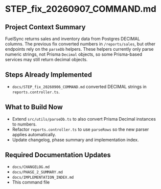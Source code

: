 # STEP_fix_20260907_COMMAND.md

## Project Context Summary
FuelSync returns sales and inventory data from Postgres DECIMAL columns. The previous fix converted numbers in `/reports/sales`, but other endpoints rely on the `parseDb` helpers. These helpers currently only parse numeric strings, not Prisma `Decimal` objects, so some Prisma-based services may still return decimal objects.

## Steps Already Implemented
- `docs/STEP_fix_20260906_COMMAND.md` converted DECIMAL strings in `reports.controller.ts`.

## What to Build Now
- Extend `src/utils/parseDb.ts` to also convert Prisma Decimal instances to numbers.
- Refactor `reports.controller.ts` to use `parseRows` so the new parser applies automatically.
- Update changelog, phase summary and implementation index.

## Required Documentation Updates
- `docs/CHANGELOG.md`
- `docs/PHASE_2_SUMMARY.md`
- `docs/IMPLEMENTATION_INDEX.md`
- This command file
